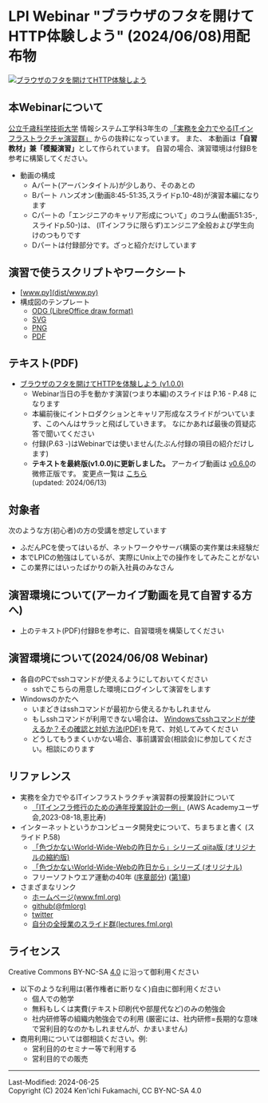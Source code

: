 # LPI Webinar "ブラウザのフタを開けてHTTP体験しよう" (2024/06/08)用配布物

[![ブラウザのフタを開けてHTTP体験しよう](https://img.youtube.com/vi/y84Asag9O1o/maxresdefault.jpg)](https://www.youtube.com/watch?v=y84Asag9O1o)

## 本Webinarについて

[公立千歳科学技術大学](https://www.chitose.ac.jp/)
情報システム工学科3年生の
[「実務を全力でやるITインフラストラクチャ演習群」](https://unix-entrance.fml.org/slides/syllabus/sysbuild/2023/)
からの抜粋になっています。
また、
本動画は<B>「自習教材」兼「模擬演習」</B>として作られています。
自習の場合、演習環境は付録Bを参考に構築してください。

- 動画の構成
    - Aパート(アーバンタイトル)が少しあり、そのあとの
    - Bパート ハンズオン(動画8:45-51:35,スライドp.10-48)が演習本編になります
    - Cパートの「エンジニアのキャリア形成について」のコラム(動画51:35-,スライドp.50-)は、
      (ITインフラに限らず)エンジニア全般および学生向けのつもりです
    - Dパートは付録部分です。ざっと紹介だけしています


## 演習で使うスクリプトやワークシート

- [www.py](dist/www.py)
- 構成図のテンプレート
    - [ODG (LibreOffice draw format)](dist/templates/www-design-template.odg)
    - [SVG](dist/templates/www-design-template.svg)
    - [PNG](dist/templates/www-design-template.png)
    - [PDF](dist/templates/www-design-template.pdf)


## テキスト(PDF)

- [ブラウザのフタを開けてHTTPを体験しよう (v1.0.0)](https://speakerdeck.com/fmlorg/burauzanohutawokai-ketehttpti-yan-siyou-20240608v1-dot-0-0)
    - Webinar当日の手を動かす演習(つまり本編)のスライドは P.16 - P.48 になります
    - 本編前後にイントロダクションとキャリア形成なスライドがついています、このへんはサラッと飛ばしていきます。
      なにかあれば最後の質疑応答で聞いてください
    - 付録(P.63 -)はWebinarでは使いません(たぶん付録の項目の紹介だけします)
    - <B>テキストを最終版(v1.0.0)に更新しました。</B>
      アーカイブ動画は
      [v0.6.0](dist/ブラウザのフタを開けてHTTPを体験しよう_20240608v0.6.0.pdf)の微修正版です。
      変更点一覧は
      [こちら](changes.md)
      <br>
      (updated: 2024/06/13)


## 対象者

次のような方(初心者)の方の受講を想定しています

- ふだんPCを使ってはいるが、ネットワークやサーバ構築の実作業は未経験だ
- 本でLPICの勉強はしているが、実際にUnix上での操作をしてみたことがない
- この業界にはいったばかりの新入社員のみなさん


## 演習環境について(アーカイブ動画を見て自習する方へ)

- 上のテキスト(PDF)付録Bを参考に、自習環境を構築してください


## 演習環境について(2024/06/08 Webinar)

- 各自のPCでsshコマンドが使えるようにしておいてください
    - sshでこちらの用意した環境にログインして演習をします
- Windowsのかたへ
    - いまどきはsshコマンドが最初から使えるかもしれません
    - もしsshコマンドが利用できない場合は、
        [Windowsでsshコマンドが使えるか？その確認と対処方法(PDF)](dist/Windowsでsshコマンドが使えるか？その確認と対処方法_20240608v0.6.0.pdf)を見て、対処してみてください
    - どうしてもうまくいかない場合、事前講習会(相談会)に参加してください。相談にのります


## リファレンス

- 実務を全力でやるITインフラストラクチャ演習群の授業設計について
    - [「ITインフラ修行のための通年授業設計の一例」](https://unix-entrance.fml.org/slides/syllabus/sysbuild/2023/)
      (AWS Academyユーザ会,2023-08-18,恵比寿)
- インターネットというかコンピュータ開発史について、ちまちまと書く (スライド P.58)
    - [「色づかないWorld-Wide-Webの昨日から」シリーズ qiita版 (オリジナルの縮約版)](https://qiita.com/tags/%e8%89%b2%e3%81%a5%e3%81%8b%e3%81%aa%e3%81%84world-wide-web%e3%81%ae%e6%98%a8%e6%97%a5%e3%81%8b%e3%82%89)
    - [「色づかないWorld-Wide-Webの昨日から」シリーズ (オリジナル)](https://technotes.fml.org/tags/%E8%89%B2%E3%81%A5%E3%81%8B%E3%81%AA%E3%81%84world-wide-web%E3%81%AE%E6%98%A8%E6%97%A5%E3%81%8B%E3%82%89/)
    - フリーソフトウエア運動の40年 ([序章部分](https://cist.repo.nii.ac.jp/records/736)) ([第1章](https://cist.repo.nii.ac.jp/records/2000009))
- さまざまなリンク
    - [ホームページ(www.fml.org)](https://www.fml.org/)
    - [github(@fmlorg)](https://github.com/fmlorg/)
    - [twitter](https://twitter.com/fukachan_fmlorg)
    - [自分の全授業のスライド群(lectures.fml.org)](https://lectures.fml.org/)


## ライセンス

Creative Commons BY-NC-SA [4.0](https://creativecommons.org/licenses/by/4.0/deed.ja) に沿って御利用ください

- 以下のような利用は(著作権者に断りなく)自由に御利用ください
  -  個人での勉学
  -  無料もしくは実費(テキスト印刷代や部屋代など)のみの勉強会
  -  社内研修等の組織内勉強会での利用
    (厳密には、社内研修=長期的な意味で営利目的なのかもしれませんが、かまいません)
- 商用利用については御相談ください。例:
  -  営利目的のセミナー等で利用する
  -  営利目的での販売


<hr>
Last-Modified: 2024-06-25
<br>
Copyright (C) 2024 Ken'ichi Fukamachi, CC BY-NC-SA 4.0
